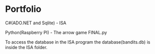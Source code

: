 # Portfolio
C#(ADO.NET and Sqlite) - ISA

Python(Raspberry PI) - The arrow game FINAL.py

To access the database in the ISA program the database(bandits.db) is inside the ISA folder.
